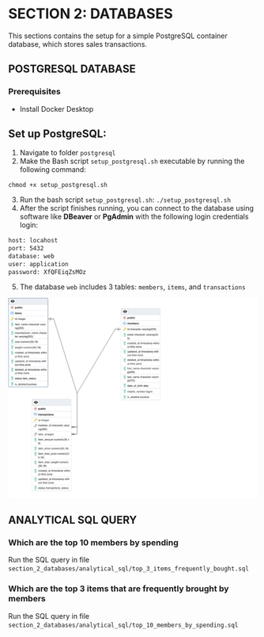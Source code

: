 # SECTION 2: DATABASES
This sections contains the setup for a simple PostgreSQL container database, which stores sales transactions. 

## POSTGRESQL DATABASE

### Prerequisites 
- Install Docker Desktop 

## **Set up PostgreSQL:**
1. Navigate to folder `postgresql`
2. Make the Bash script `setup_postgresql.sh` executable by running the following command:

```
chmod +x setup_postgresql.sh
```

3. Run the bash script `setup_postgresql.sh`:
``
./setup_postgresql.sh
``
4. After the script finishes running, you can connect to the database using software like **DBeaver** or **PgAdmin** with the following login credentials login:
```
host: locahost
port: 5432
database: web
user: application
password: XfQFEiqZsMOz
```
5. The database `web` includes 3 tables: `members`, `items`, and `transactions`

![ER Digram](postgresql/er_diagram.png?raw=true "Title")


## ANALYTICAL SQL QUERY 

### Which are the top 10 members by spending

Run the SQL query in file ``section_2_databases/analytical_sql/top_3_items_frequently_bought.sql``

### Which are the top 3 items that are frequently brought by members

Run the SQL query in file ``section_2_databases/analytical_sql/top_10_members_by_spending.sql``